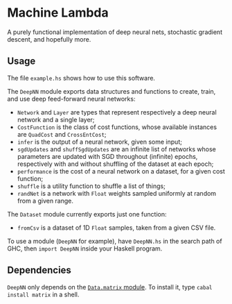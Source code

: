 # Machine Lambda

A purely functional implementation of deep neural nets, stochastic gradient descent, and hopefully more.

## Usage

The file `example.hs` shows how to use this software.

The `DeepNN` module exports data structures and functions to create, train, and use deep feed-forward neural networks:

* `Network` and `Layer` are types that represent respectively a deep neural network and a single layer;
* `CostFunction` is the class of cost functions, whose available instances are `QuadCost` and `CrossEntCost`;
* `infer` is the output of a neural network, given some input;
* `sgdUpdates` and `shuffSgdUpdates` are an infinite list of networks whose parameters are updated with SGD throughout (infinite) epochs, respectively with and without shuffling of the dataset at each epoch;
* `performance` is the cost of a neural network on a dataset, for a given cost function;
* `shuffle` is a utility function to shuffle a list of things;
* `randNet` is a network with `Float` weights sampled uniformly at random from a given range.

The `Dataset` module currently exports just one function:

* `fromCsv` is a dataset of 1D `Float` samples, taken from a given CSV file.

To use a module (`DeepNN` for example), have `DeepNN.hs` in the search path of GHC, then `import DeepNN` inside your Haskell program.

## Dependencies

`DeepNN` only depends on the [`Data.matrix` module](https://hackage.haskell.org/package/matrix-0.3.6.1/docs/Data-Matrix.html). To install it, type `cabal install matrix` in a shell.
